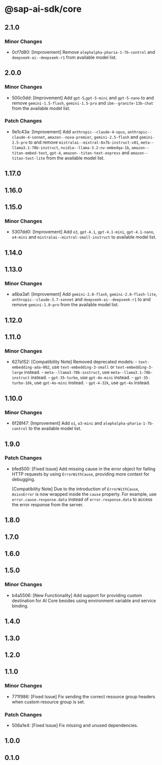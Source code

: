# @sap-ai-sdk/core

## 2.1.0

### Minor Changes

- 0cf7d80: [Improvement] Remove `alephalpha-pharia-1-7b-control` and `deepseek-ai--deepseek-r1` from available model list.

## 2.0.0

### Minor Changes

- 500c0dd: [Improvement] Add `gpt-5`,`gpt-5-mini` and `gpt-5-nano` to and remove `gemini-1.5-flash`, `gemini-1.5-pro` and `ibm--granite-13b-chat` from the available model list.

### Patch Changes

- 9e1c43a: [Improvement] Add `anthropic--claude-4-opus`, `anthropic--claude-4-sonnet`, `amazon--nova-premier`, `gemini-2.5-flash` and `gemini-2.5-pro` to and remove `mistralai--mixtral-8x7b-instruct-v01`, `meta--llama3.1-70b-instruct`, `nvidia--llama-3.2-nv-embedqa-1b`, `amazon--titan-embed-text`, `gpt-4`, `amazon--titan-text-express` and `amazon--titan-text-lite` from the available model list.

## 1.17.0

## 1.16.0

## 1.15.0

### Minor Changes

- 5307dd0: [Improvement] Add `o3`, `gpt-4.1`, `gpt-4.1-mini`, `gpt-4.1-nano`, `o4-mini` and `mistralai--mistral-small-instruct` to available model list.

## 1.14.0

## 1.13.0

### Minor Changes

- a6ba3af: [Improvement] Add `gemini-2.0-flash`, `gemini-2.0-flash-lite`, `anthropic--claude-3.7-sonnet` and `deepseek-ai--deepseek-r1` to and remove `gemini-1.0-pro` from the available model list.

## 1.12.0

## 1.11.0

### Minor Changes

- 627a152: [Compatibility Note] Removed deprecated models: - `text-embedding-ada-002`, use `text-embedding-3-small` or `text-embedding-3-large` instead. - `meta--llama3-70b-instruct`, use `meta--llama3.1-70b-instruct` instead. - `gpt-35-turbo`, use `gpt-4o-mini` instead. - `gpt-35-turbo-16k`, use `gpt-4o-mini` instead. - `gpt-4-32k`, use `gpt-4o` instead.

## 1.10.0

### Minor Changes

- 6f28f47: [Improvement] Add `o1`, `o3-mini` and `alephalpha-pharia-1-7b-control` to the available model list.

## 1.9.0

### Patch Changes

- bfed500: [Fixed Issue] Add missing cause in the error object for failing HTTP requests by using `ErrorWithCause`, providing more context for debugging.

  [Compatibility Note] Due to the introduction of `ErrorWithCause`, `AxiosError` is now wrapped inside the `cause` property.
  For example, use `error.cause.response.data` instead of `error.response.data` to access the error response from the server.

## 1.8.0

## 1.7.0

## 1.6.0

## 1.5.0

### Minor Changes

- b4a5506: [New Functionality] Add support for providing custom destination for AI Core besides using environment variable and service binding.

## 1.4.0

## 1.3.0

## 1.2.0

## 1.1.0

### Minor Changes

- 771f986: [Fixed Issue] Fix sending the correct resource group headers when custom resource group is set.

### Patch Changes

- 506a1e4: [Fixed Issue] Fix missing and unused dependencies.

## 1.0.0

## 0.1.0
